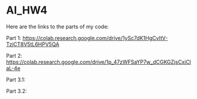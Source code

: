 # AI_HW4
Here are the links to the parts of my code: 

Part 1: https://colab.research.google.com/drive/1ySc7dK1HgCvItV-TzjCT8V5tL6HPV5QA

Part 2: https://colab.research.google.com/drive/1p_47zWFSaYP7w_dCGKGZjsCxiClaL-4e

Part 3.1:

Part 3.2:
